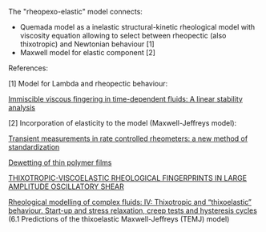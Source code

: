 The "rheopexo-elastic" model connects:
- Quemada model as a inelastic structural-kinetic rheological model with viscosity equation allowing to select between rheopectic (also thixotropic) and Newtonian behaviour [1]
- Maxwell model for elastic component [2]


References:


[1] Model for Lambda and rheopectic behaviour:

[Immiscible viscous fingering in time-dependent fluids: A linear stability
analysis](https://www.sciencedirect.com/science/article/pii/S0020746223001038)


[2] Incorporation of elasticity to the model (Maxwell-Jeffreys model):

[Transient measurements in rate controlled rheometers: a new method of standardization](https://www.degruyter.com/document/doi/10.1515/arh-2000-0018/html)

[Dewetting of thin polymer films](https://link.springer.com/article/10.1140/epje/i2006-10057-5)

[THIXOTROPIC-VISCOELASTIC RHEOLOGICAL FINGERPRINTS IN LARGE 
AMPLITUDE OSCILLATORY SHEAR](https://core.ac.uk/download/pdf/17355558.pdf)

[Rheological modelling of complex fluids: IV: Thixotropic and “thixoelastic” behaviour. Start-up and stress relaxation, creep tests and hysteresis cycles](https://www.cambridge.org/core/journals/the-european-physical-journal-applied-physics/article/abs/rheological-modelling-of-complex-fluids-iv-thixotropic-and-thixoelastic-behaviour-startup-and-stress-relaxation-creep-tests-and-hysteresis-cycles/D506017E2D145396DFFB2844230307A3) (6.1 Predictions of the thixoelastic Maxwell-Jeffreys
(TEMJ) model)

